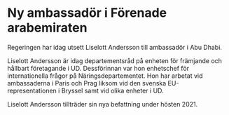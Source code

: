 # Ny ambassadör i Förenade arabemiraten

Regeringen har idag utsett Liselott Andersson till ambassadör i Abu Dhabi.

Liselott Andersson är idag departementsråd på enheten för främjande och hållbart företagande i UD. Dessförinnan var hon enhetschef för internationella frågor på Näringsdepartementet. Hon har arbetat vid ambassaderna i Paris och Prag liksom vid den svenska EU-representationen i Bryssel samt vid olika enheter i UD.

Liselott Andersson tillträder sin nya befattning under hösten 2021.
